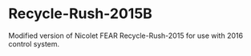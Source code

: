# Recycle-Rush-2015B

Modified version of Nicolet FEAR Recycle-Rush-2015 for use with 2016 control system.
